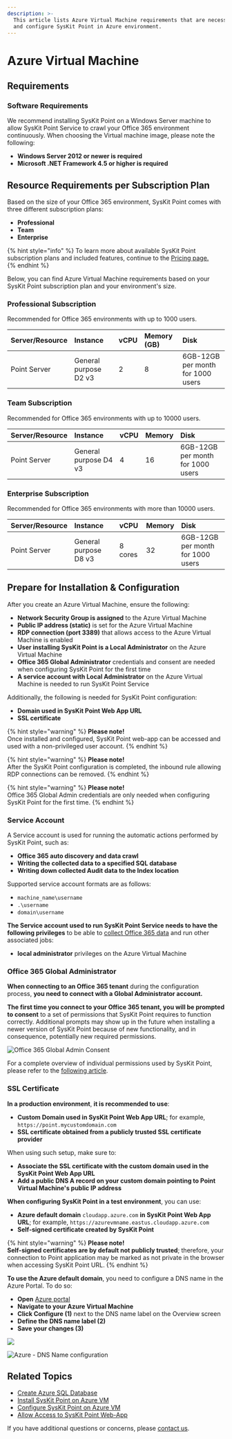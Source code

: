 ```yaml
---
description: >-
  This article lists Azure Virtual Machine requirements that are necessary to install
  and configure SysKit Point in Azure environment.
---
```


# Azure Virtual Machine

## Requirements

### Software Requirements
We recommend installing SysKit Point on a Windows Server machine to allow SysKit Point Service to crawl your Office 365 environment continuously. When choosing the Virtual machine image, please note the following:

* **Windows Server 2012 or newer is required** 
* **Microsoft .NET Framework 4.5 or higher is required**

## Resource Requirements per Subscription Plan

Based on the size of your Office 365 environment, SysKit Point comes with three different subscription plans:
* **Professional**
* **Team**
* **Enterprise**

{% hint style="info" %}
To learn more about available SysKit Point subscription plans and included features, continue to the [Pricing page.](https://www.syskit.com/products/point/pricing/)  
{% endhint %}

Below, you can find Azure Virtual Machine requirements based on your SysKit Point subscription plan and your environment's size.

### Professional Subscription

Recommended for Office 365 environments with up to 1000 users.

| Server/Resource | Instance | vCPU | Memory (GB) | Disk |
| :--- | :--- | :--- | :--- | :--- |
| Point Server | General purpose D2 v3 | 2 | 8 | 6GB-12GB per month for 1000 users |

### Team Subscription

Recommended for Office 365 environments with up to 10000 users.

| Server/Resource | Instance | vCPU | Memory | Disk |
| :--- | :--- | :--- | :--- | :--- |
| Point Server | General purpose D4 v3 | 4 | 16 | 6GB-12GB per month for 1000 users |

### Enterprise Subscription

Recommended for Office 365 environments with more than 10000 users.

| Server/Resource | Instance | vCPU | Memory | Disk |
| :--- | :--- | :--- | :--- | :--- |
| Point Server | General purpose D8 v3 | 8 cores | 32 | 6GB-12GB per month for 1000 users |

## Prepare for Installation & Configuration

After you create an Azure Virtual Machine, ensure the following:

* **Network Security Group is assigned** to the Azure Virtual Machine
* **Public IP address \(static\)** is set for the Azure Virtual Machine
* **RDP connection \(port 3389\)** that allows access to the Azure Virtual Machine is enabled
* **User installing SysKit Point is a Local Administrator** on the Azure Virtual Machine
* **Office 365 Global Administrator** credentials and consent are needed when configuring SysKit Point for the first time
* **A service account with Local Administrator** on the Azure Virtual Machine is needed to run SysKit Point Service

Additionally, the following is needed for SysKit Point configuration:
* **Domain used in SysKit Point Web App URL**
* **SSL certificate**

{% hint style="warning" %}
**Please note!**  
Once installed and configured, SysKit Point web-app can be accessed and used with a non-privileged user account.
{% endhint %}

{% hint style="warning" %}
**Please note!**  
After the SysKit Point configuration is completed, the inbound rule allowing RDP connections can be removed.
{% endhint %}

{% hint style="warning" %}
**Please note!**  
Office 365 Global Admin credentials are only needed when configuring SysKit Point for the first time.
{% endhint %}

### Service Account

A Service account is used for running the automatic actions performed by SysKit Point, such as:

* **Office 365 auto discovery and data crawl** 
* **Writing the collected data to a specified SQL database**  
* **Writing down collected Audit data to the Index location** 

Supported service account formats are as follows:

* `machine_name\username`
* `.\username`
* `domain\username`

**The Service account used to run SysKit Point Service needs to have the following privileges** to be able to [collect Office 365 data](../../../how-to/collect-office-365-data.md) and run other associated jobs:

* **local administrator** privileges on the Azure Virtual Machine

### Office 365 Global Administrator

**When connecting to an Office 365 tenant** during the configuration process, **you need to connect with a Global Administrator account.**

**The first time you connect to your Office 365 tenant, you will be prompted to consent** to a set of permissions that SysKit Point requires to function correctly. Additional prompts may show up in the future when installing a newer version of SysKit Point because of new functionality, and in consequence, potentially new required permissions.

![Office 365 Global Admin Consent](../../.gitbook/assets/permission_requirements_global_administrator_consent_without_steps.png)

For a complete overview of individual permissions used by SysKit Point, please refer to the [following article](../../requirements/permission-requirements.md#syskit-point-app-permissions).

### SSL Certificate

**In a production environment**, **it is recommended to use**:

* **Custom Domain used in SysKit Point Web App URL**; for example, `https://point.mycustomdomain.com`
* **SSL certificate obtained from a publicly trusted SSL certificate provider**

When using such setup, make sure to:

* **Associate the SSL certificate with the custom domain used in the SysKit Point Web App URL**
* **Add a public DNS A record on your custom domain pointing to Point Virtual Machine's public IP address** 

**When configuring SysKit Point in a test environment**, you can use:

* **Azure default domain** `cloudapp.azure.com` **in SysKit Point Web App URL**; for example, `https://azurevmname.eastus.cloudapp.azure.com`
* **Self-signed certificate created by SysKit Point**

{% hint style="warning" %}
**Please note!**  
**Self-signed certificates are by default not publicly trusted**; therefore, your connection to Point application may be marked as not private in the browser when accessing SysKit Point URL.
{% endhint %}

**To use the Azure default domain**, you need to configure a DNS name in the Azure Portal. To do so:

* **Open** [Azure portal](https://portal.azure.com)
* **Navigate to your Azure Virtual Machine**
* **Click Configure \(1\)** next to the DNS name label on the Overview screen
* **Define the DNS name label \(2\)**
* **Save your changes \(3\)**

![](../../.gitbook/assets/azure-vm_dns-name_01.png)

![Azure - DNS Name configuration](../../.gitbook/assets/azure-vm_dns-name_02.png)

## Related Topics

* [Create Azure SQL Database](create-azure-sql-database.md)
* [Install SysKit Point on Azure VM](../install-syskit-point-on-azure-vm.md) 
* [Configure SysKit Point on Azure VM](../configure-syskit-point-on-azure-vm.md)
* [Allow Access to SysKit Point Web-App](../allow-access-to-syskit-point-web-app.md)

If you have additional questions or concerns, please [contact us](https://www.syskit.com/contact-us/).